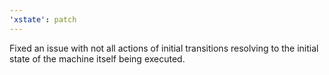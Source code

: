 ```yaml
---
'xstate': patch
---
```


Fixed an issue with not all actions of initial transitions resolving to the initial state of the machine itself being executed.
